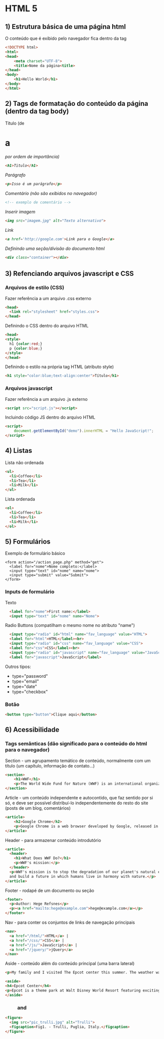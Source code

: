 # HTML 5

## 1) Estrutura básica de uma página html

O conteúdo que é exibido pelo navegador fica dentro da tag <body>
```html
<!DOCTYPE html>
<html>
<head>
	<meta charset="UTF-8">
	<title>Nome da página<title>
</head>
<body>
	<h1>Hello World</h1>
</body>
</html>
```

## 2) Tags de formatação do conteúdo da página (dentro da tag body)

Título (de <h1> a <h6> por ordem de importância)
```html
<h1>Titulo</h1>
```

Parágrafo
```html
<p>Isso é um parágrafo</p>
```

Comentário (não são exibidos no navegador)
```html
<!-- exemplo de comentário -->
```

Inserir imagem
```html
<img src="imagem.jpg" alt="Texto alternativo">
```

Link
```html
<a href='http://google.com'>Link para o Google</a>
```

Definindo uma seção/divisão do documento html
```html
<div class="container"></div>
```

## 3) Refenciando arquivos javascript e CSS

### Arquivos de estilo (CSS)

Fazer referência a um arquivo .css externo
```html
<head>
  <link rel="stylesheet" href="styles.css">
</head>
```

Definindo o CSS dentro do arquivo HTML
```html
<head>
<style>
  h1 {color:red;}
  p {color:blue;}
</style>
</head>
```

Definindo o estilo na própria tag HTML (atributo style)
```html
<h1 style="color:blue;text-align:center">Título</h1>
```

### Arquivos javascript

Fazer referência a um arquivo .js externo
```html
<script src="script.js"></script>
```

Incluindo código JS dentro do arquivo HTML
```html
<script>
	document.getElementById("demo").innerHTML = "Hello JavaScript!";
</script>
```

## 4) Listas

Lista não ordenada
```html
<ul>
  <li>Coffee</li>
  <li>Tea</li>
  <li>Milk</li>
</ul>
```

Lista ordenada
```html
<ol>
  <li>Coffee</li>
  <li>Tea</li>
  <li>Milk</li>
</ol>
```

## 5) Formulários

Exemplo de formulário básico
```
<form action="/action_page.php" method="get">
  <label for="nome">Nome completo:</label>
  <input type="text" id="nome" name="nome">
  <input type="submit" value="Submit">
</form>
```

### Inputs de formulário

Texto
```html
  <label for="nome">First name:</label>
  <input type="text" id="nome" name="Nome">
```

Radio Buttons (compatilham o mesmo nome no atributo "name")
```html
  <input type="radio" id="html" name="fav_language" value="HTML">
  <label for="html">HTML</label><br>
  <input type="radio" id="css" name="fav_language" value="CSS">
  <label for="css">CSS</label><br>
  <input type="radio" id="javascript" name="fav_language" value="JavaScript">
  <label for="javascript">JavaScript</label>
```

Outros tipos:
- type="password"
- type="email"
- type="date"
- type="checkbox"


### Botão
```html
<button type="button">Clique aqui</button>
```

## 6) Acessibilidade

### Tags semânticas (dão significado para o conteúdo do html para o navegador)

Section - um agrupamento temático de conteúdo, normalmente com um título (um capítulo, informação de contato...)
```html
<section>
	<h1>WWF</h1>
	<p>The World Wide Fund for Nature (WWF) is an international organization working on issues regarding the conservation, research and restoration of the environment, formerly named the World Wildlife Fund. WWF was founded in 1961.</p>
</section>
```

Article - um conteúdo independente e autocontido, que faz sentido por si só, e deve ser possível distribuí-lo independentemente do resto do site (posts de um blog, comentários)
```html
<article>
	<h2>Google Chrome</h2>
	<p>Google Chrome is a web browser developed by Google, released in 2008. Chrome is the world's most popular web browser today!</p>
</article>
```

Header - para armazenar conteúdo introdutório
```html
<article>
  <header>
    <h1>What Does WWF Do?</h1>
    <p>WWF's mission:</p>
  </header>
  <p>WWF's mission is to stop the degradation of our planet's natural environment,
  and build a future in which humans live in harmony with nature.</p>
</article>
```

Footer - rodapé de um documento ou seção
```html
<footer>
  <p>Author: Hege Refsnes</p>
  <p><a href="mailto:hege@example.com">hege@example.com</a></p>
</footer>
```

Nav - para conter os conjuntos de links de navegação principais
```html
<nav>
  <a href="/html/">HTML</a> |
  <a href="/css/">CSS</a> |
  <a href="/js/">JavaScript</a> |
  <a href="/jquery/">jQuery</a>
</nav>
```

Aside - conteúdo além do conteúdo principal (uma barra lateral)
```html
<p>My family and I visited The Epcot center this summer. The weather was nice, and Epcot was amazing! I had a great summer together with my family!</p>

<aside>
<h4>Epcot Center</h4>
<p>Epcot is a theme park at Walt Disney World Resort featuring exciting attractions, international pavilions, award-winning fireworks and seasonal special events.</p>
</aside>
```

### <figure> and <figcaption>
```html
<figure>
  <img src="pic_trulli.jpg" alt="Trulli">
  <figcaption>Fig1. - Trulli, Puglia, Italy.</figcaption>
</figure>
```